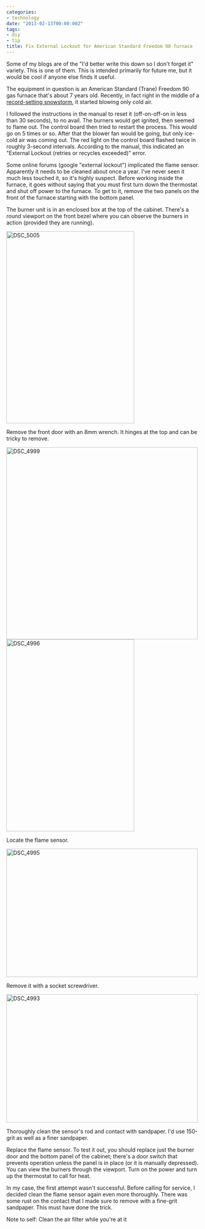 ```yaml
---
categories:
- technology
date: "2013-02-13T00:00:00Z"
tags:
- diy
- tip
title: Fix External Lockout for American Standard Freedom 90 furnace
---
```

Some of my blogs are of the "I'd better write this down so I don't forget it" variety.  This is one of them. This is intended primarily for future me, but it would be cool if anyone else finds it useful.

The equipment in question is an American Standard (Trane) Freedom 90 gas furnace that's about 7 years old. Recently, in fact right in the middle of a [record-setting snowstorm](http://www.weather.com/news/weather-winter/nemo-historical-ranks-20130212), it started blowing only cold air.

I followed the instructions in the manual to reset it (off-on-off-on in less than 30 seconds), to no avail. The burners would get ignited, then seemed to flame out.  The control board then tried to restart the process.  This would go on 5 times or so.  After that the blower fan would be going, but only ice-cold air was coming out.  The red light on the control board flashed twice in roughly 3-second intervals.  According to the manual, this indicated an "External Lockout (retries or recycles exceeded)" error.

Some online forums (google "external lockout") implicated the flame sensor. Apparently it needs to be cleaned about once a year.  I've never seen it much less touched it, so it's highly suspect.  Before working inside the furnace, it goes without saying that you must first turn down the thermostat and shut off power to the furnace. To get to it, remove the two panels on the front of the furnace starting with the bottom panel.

The burner unit is in an enclosed box at the top of the cabinet. There's a round viewport on the front bezel where you can observe the burners in action (provided they are running).

<img src="http://yentran.isamonkey.org/gallery/furnace-repair/dsc_5005.jpg" alt="DSC_5005" width="334" height="500" />

Remove the front door with an 8mm wrench. It hinges at the top and can be tricky to remove.

<img src="http://yentran.isamonkey.org/gallery/furnace-repair/dsc_4999.jpg" alt="DSC_4999" width="500" height="500" />

<img src="http://yentran.isamonkey.org/gallery/furnace-repair/dsc_4996.jpg" alt="DSC_4996" width="334" height="500" />

Locate the flame sensor.

<img src="http://yentran.isamonkey.org/gallery/furnace-repair/dsc_4995.jpg" alt="DSC_4995" width="500" height="334" />

Remove it with a socket screwdriver.

<img src="http://yentran.isamonkey.org/gallery/furnace-repair/dsc_4993.jpg" alt="DSC_4993" width="500" height="334" />

Thoroughly clean the sensor's rod and contact with sandpaper. I'd use 150-grit as well as a finer sandpaper.

Replace the flame sensor. To test it out, you should replace just the burner door and the bottom panel of the cabinet; there's a door switch that prevents operation unless the panel is in place (or it is manually depressed). You can view the burners through the viewport.  Turn on the power and turn up the thermostat to call for heat.

In my case, the first attempt wasn't successful.  Before calling for service, I decided clean the flame sensor again even more thoroughly.  There was some rust on the contact that I made sure to remove with a fine-grit sandpaper. This must have done the trick.

Note to self: Clean the air filter while you're at it
